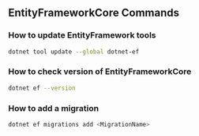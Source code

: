## EntityFrameworkCore Commands

### How to update EntityFramework tools

```bash
dotnet tool update --global dotnet-ef
```

### How to check version of EntityFrameworkCore

```bash
dotnet ef --version
```

### How to add a migration

```bash
dotnet ef migrations add <MigrationName>
```
